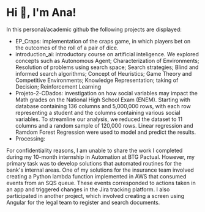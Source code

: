 # Hi 👋, I'm Ana!

In this personal/academic github the following projects are displayed:

- EP_Craps: implementation of the craps game, in which players bet on the outcomes of the roll of a pair of dice.
- introduction_ai: introductory course on artificial inteligence. We explored concepts such as Autonomous Agent; Characterization of Environments; Resolution of problems using search space; Search strategies; Blind and informed search algorithms; Concept of Heuristics; Game Theory and Competitive Environments; Knowledge Representation; taking of Decision; Reinforcement Learning
- Projeto-2-CDados: investigation on how social variables may impact the Math grades on the National High School Exam (ENEM). Starting with database containing 136 columns and 5,000,000 rows, with each row representing a student and the columns containing various social variables. To streamline our analysis, we reduced the dataset to 11 columns and a random sample of 120,000 rows. Linear regression and Ramdom Forest Regression were used to model and predict the results.
- Processing: 

For confidentiality reasons, I am unable to share the work I completed during my 10-month internship in Automation at BTG Pactual. However, my primary task was to develop solutions that automated routines for the bank's internal areas. One of my solutions for the insurance team involved creating a Python lambda function implemented in AWS that consumed events from an SQS queue. These events corresponded to actions taken in an app and triggered changes in the Jira tracking platform. I also participated in another project, which involved creating a screen using Angular for the legal team to register and search documents.



